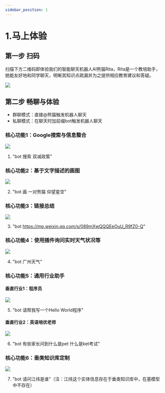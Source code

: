 ```yaml
---
sidebar_position: 1
---
```


# 1.马上体验
## 第一步 扫码
扫描下方二维码即体验我们的智能聊天机器人AI熊猫Rita，Rita是一个教培助手，她能友好地和同学聊天，明晰其知识点疏漏并为之提供相应教育建议和答疑。

![](./img/algmon.core.product.02.png)

## 第二步 畅聊与体验
* 群聊模式：直接@熊猫触发机器人聊天
* 私聊模式：在聊天时加前缀bot触发机器人聊天

### 核心功能1：Google搜索与信息整合
![](./img/chat.interface.1.png)

1. "bot 搜索 双减政策"

### 核心功能2：基于文字描述的画图
![](./img/chat.interface.2.png)

2. "bot 画 一对熊猫 仰望星空"

### 核心功能3：链接总结
![](./img/chat.interface.3.png)

3. "bot https://mp.weixin.qq.com/s/089mXwQQQEeOuU_R9fZ0-Q"

### 核心功能4：使用插件询问实时天气状况等
![](./img/chat.interface.4.png)

4. "bot 广州天气"

### 核心功能5：通用行业助手
#### 垂直行业1：程序员
![](./img/chat.interface.5.1.png)

5. "bot 请帮我写一个Hello World程序"

#### 垂直行业2：英语培优老师
![](./img/chat.interface.5.2.png)

6. "bot 有些家长问到什么是pet 什么是ket考试"

### 核心功能6：垂类知识库定制
![](./img/chat.interface.6.png)

7. "bot 请问江纬是谁"（注：江纬这个实体信息存在于垂类知识库中，在基模型中不存在）